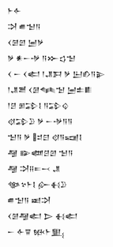 <div class='block'>
<div class='line'>𒈨𒅆</div>
<div class='line'>𒋫 𒌑𒈠𒀀</div>
<div class='line'>𒌋𒌆𒇻 𒅁𒃻</div>
<div class='line'>𒃻 𒀭𒀸𒋩 𒀀𒁍𒌓𒈠</div>
<div class='line'>𒌋 𒀸 𒌋𒅗 𒁹𒂗𒁕 𒃻 𒌨𒁓𒀀𒉌</div>
<div class='line'>𒁹𒂗𒍪 𒌋𒌆𒈝𒈠 𒅁𒉺𒀾</div>
<div class='line'>𒁹𒆪 𒁳𒁉𒋙 𒀀𒁉𒌒</div>
<div class='line'>𒋼𒁉𒊒 𒃻 𒀸𒋩𒀀𒀀</div>
<div class='line'>𒈠𒀀 𒃻 𒄑𒇀 𒋼𒀀𒍢𒋙</div>
<div class='line'>𒆷 𒅔𒅘𒆪𒇻 𒈠𒀀</div>
<div class='line'>𒆷 𒋫𒍝𒋰𒁁 𒂗</div>
<div class='line'>𒀲𒆳𒈨𒋙 𒅎𒈬𒊒</div>
<div class='line'>𒌑𒈠𒀀 𒀜𒋫</div>
<div class='line'>𒌋𒌆𒆷𒅗 𒆕 𒈬𒅗</div>
<div class='line'>𒀸 𒅆𒐊 𒁮𒈨𒅅</div>
</div>